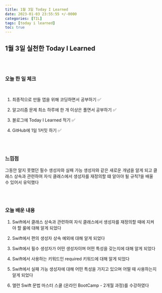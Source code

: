 ```yaml
---
title: 1월 3일 Today I Learned
date: 2023-01-03 23:55:55 +/-0000
categories: [TIL]
tags: [today i learned]
toc: true
---
```


## 1월 3일 실천한 Today I Learned

<br><br>

### 오늘 한 일 체크
<br>

1. 최종적으로 만들 앱을 위해 코딩하면서 공부하기 ✅

2. 알고리즘 문제 최소 하루에 한 개 이상은 풀면서 공부하기 ✅

3. 블로그에 Today I Learned 적기 ✅

4. GitHub에 1일 1커밋 하기 ✅

<br><br>

### 느낌점

그동안 알지 못했던 필수 생성자와 실패 가능 생성자와 같은 새로운 개념을 알게 되고 클래스 상속과 관련하여 자식 클래스에서 생성자를 재정의할 떄 알아야 될 규칙?을 배울 수 있어서 유익했다

<br><br>

### 오늘 배운 내용

1. Swift에서 클래스 상속과 관련하여 자식 클래스에서 생성자를 재정의할 때에 지켜야 할 룰에 대해 알게 되었다

1. Swift에서 편의 생성자 상속 예외에 대해 알게 되었다

1. Swift에서 필수 생성자가 어떤 생성자이며 어떤 특성을 갖는지에 대해 알게 되었다

1. Swift에서 사용하는 키워드인 required 키워드에 대해 알게 되었다

1. Swift에서 실패 가능 생성자에 대해 어떤 특성을 가지고 있으며 어떨 때 사용하는지 알게 되었다

1. 앨런 Swift 문법 마스터 스쿨 (온라인 BootCamp - 2개월 과정)를 수강하였다
